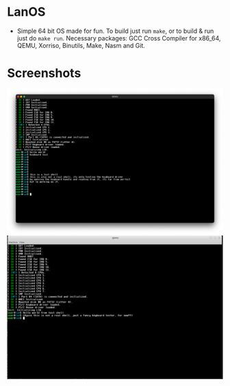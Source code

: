 # LanOS
- Simple 64 bit OS made for fun. To build just run `make`, or to build & run just do `make run`. Necessary packages: GCC Cross Compiler for x86_64, QEMU, Xorriso, Binutils, Make, Nasm and Git.

# Screenshots
![shell_test2](https://github.com/asterd-og/LanOS/blob/main/assets/shell_test2.png?raw=true)
![shell_test1](https://github.com/asterd-og/LanOS/blob/main/assets/shell_test1.png?raw=true)